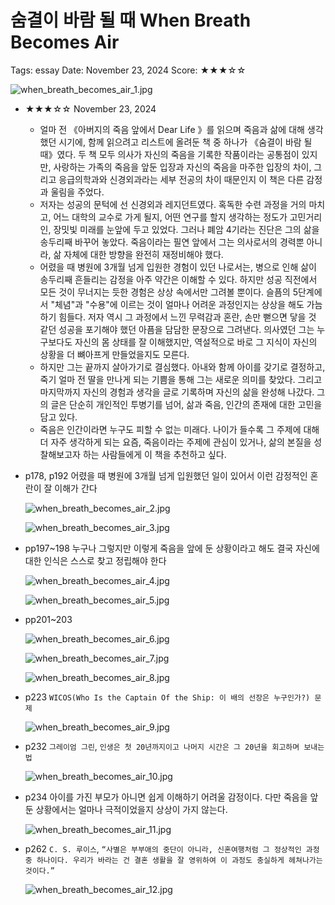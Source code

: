# 숨결이 바람 될 때 When Breath Becomes Air

Tags: essay
Date: November 23, 2024
Score: ★★★☆☆

![when_breath_becomes_air_1.jpg](when_breath_becomes_air/when_breath_becomes_air_1.jpg)

- ★★★☆☆ November 23, 2024
    - 얼마 전 《아버지의 죽음 앞에서 Dear Life 》를 읽으며 죽음과 삶에 대해 생각했던 시기에, 함께 읽으려고 리스트에 올려둔 책 중 하나가 《숨결이 바람 될 때》였다. 두 책 모두 의사가 자신의 죽음을 기록한 작품이라는 공통점이 있지만, 사랑하는 가족의 죽음을 앞둔 입장과 자신의 죽음을 마주한 입장의 차이, 그리고 응급의학과와 신경외과라는 세부 전공의 차이 때문인지 이 책은  다른 감정과 울림을 주었다.
    - 저자는 성공의 문턱에 선 신경외과 레지던트였다. 혹독한 수련 과정을 거의 마치고, 어느 대학의 교수로 가게 될지, 어떤 연구를 할지 생각하는 정도가 고민거리인, 장밋빛 미래를 눈앞에 두고 있었다. 그러나 폐암 4기라는 진단은 그의 삶을 송두리째 바꾸어 놓았다. 죽음이라는 필연 앞에서 그는 의사로서의 경력뿐 아니라, 삶 자체에 대한 방향을 완전히 재정비해야 했다.
    - 어렸을 때 병원에 3개월 넘게 입원한 경험이 있던 나로서는, 병으로 인해 삶이 송두리째 흔들리는 감정을 아주 약간은 이해할 수 있다. 하지만 성공 직전에서 모든 것이 무너지는 듯한 경험은 상상 속에서만 그려볼 뿐이다. 슬픔의 5단계에서 "체념"과 "수용"에 이르는 것이 얼마나 어려운 과정인지는 상상을 해도 가늠하기 힘들다. 저자 역시 그 과정에서 느낀 무력감과 혼란, 손만 뻗으면 닿을 것 같던 성공을 포기해야 했던 아픔을 담담한 문장으로 그려낸다. 의사였던 그는 누구보다도 자신의 몸 상태를 잘 이해했지만, 역설적으로 바로 그 지식이 자신의 상황을 더 뼈아프게 만들었을지도 모른다.
    - 하지만 그는 끝까지 살아가기로 결심했다. 아내와 함께 아이를 갖기로 결정하고, 죽기 얼마 전 딸을 만나게 되는 기쁨을 통해 그는 새로운 의미를 찾았다. 그리고 마지막까지 자신의 경험과 생각을 글로 기록하며 자신의 삶을 완성해 나갔다. 그의 글은 단순히 개인적인 투병기를 넘어, 삶과 죽음, 인간의 존재에 대한 고민을 담고 있다.
    - 죽음은 인간이라면 누구도 피할 수 없는 미래다. 나이가 들수록 그 주제에 대해 더 자주 생각하게 되는 요즘, 죽음이라는 주제에 관심이 있거나, 삶의 본질을 성찰해보고자 하는 사람들에게 이 책을 추천하고 싶다.
- p178, p192 어렸을 때 병원에 3개월 넘게 입원했던 일이 있어서 이런 감정적인 혼란이 잘 이해가 간다

    ![when_breath_becomes_air_2.jpg](when_breath_becomes_air/when_breath_becomes_air_2.jpg)

    ![when_breath_becomes_air_3.jpg](when_breath_becomes_air/when_breath_becomes_air_3.jpg)

- pp197~198 누구나 그렇지만 이렇게 죽음을 앞에 둔 상황이라고 해도 결국 자신에 대한 인식은 스스로 찾고 정립해야 한다

    ![when_breath_becomes_air_4.jpg](when_breath_becomes_air/when_breath_becomes_air_4.jpg)

    ![when_breath_becomes_air_5.jpg](when_breath_becomes_air/when_breath_becomes_air_5.jpg)

- pp201~203

    ![when_breath_becomes_air_6.jpg](when_breath_becomes_air/when_breath_becomes_air_6.jpg)

    ![when_breath_becomes_air_7.jpg](when_breath_becomes_air/when_breath_becomes_air_7.jpg)

    ![when_breath_becomes_air_8.jpg](when_breath_becomes_air/when_breath_becomes_air_8.jpg)

- p223 `WICOS(Who Is the Captain Of the Ship: 이 배의 선장은 누구인가?) 문제`

    ![when_breath_becomes_air_9.jpg](when_breath_becomes_air/when_breath_becomes_air_9.jpg)

- p232 `그레이엄 그린`, `인생은 첫 20년까지이고 나머지 시간은 그 20년을 회고하며 보내는 법`

    ![when_breath_becomes_air_10.jpg](when_breath_becomes_air/when_breath_becomes_air_10.jpg)

- p234 아이를 가진 부모가 아니면 쉽게 이해하기 어려울 감정이다. 다만 죽음을 앞둔 상황에서는 얼마나 극적이었을지 상상이 가지 않는다.

    ![when_breath_becomes_air_11.jpg](when_breath_becomes_air/when_breath_becomes_air_11.jpg)

- p262 `C. S. 루이스`, `“사별은 부부애의 중단이 아니라, 신혼여행처럼 그 정상적인 과정중 하나이다. 우리가 바라는 건 결혼 생활을 잘 영위하여 이 과정도 충실하게 헤쳐나가는 것이다.”`

    ![when_breath_becomes_air_12.jpg](when_breath_becomes_air/when_breath_becomes_air_12.jpg)
